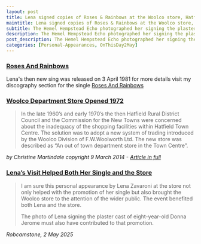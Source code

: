 ```yaml
---
layout: post
title: Lena signed copies of Roses & Rainbows at the Woolco store, Hatfield &#124; 2 May 1981
maintitle: Lena signed copies of Roses & Rainbows at the Woolco store, Hatfield
subtitle: The Hemel Hempstead Echo photographed her signing the plaster cast of eight year old Donna Jerome from St Albans.
description: The Hemel Hempstead Echo photographed her signing the plaster cast of eight year old Donna Jerome from St Albans.
post_description: The Hemel Hempstead Echo photographed her signing the plaster cast of eight year old Donna Jerome from St Albans.
categories: [Personal-Appearances, OnThisDay2May]
---
```


<h3 id="infobox1"><a href="#infobox1">Roses And Rainbows</a></h3>
Lena's then new sing was released on 3 April 1981 for more details visit my discography section for the single <a href="/discography/singles/1981-04-03-roses-and-rainbows">Roses And Rainbows</a>

<h3 id="infobox2"><a href="#infobox2">Woolco Department Store Opened 1972</a></h3>
<blockquote>In the late 1960’s and early 1970’s the then Hatfield Rural District Council and the Commission for the New Towns were concerned about the inadequacy of the shopping facilities within Hatfield Town Centre. The solution was to adopt a new system of trading introduced by the Woolco Division of F.W.Woolworth Ltd. The new store was described as “An out of town department store in the Town Centre”.</blockquote>
<cite>by Christine Martindale copyright 9 March 2014 - <a class="external-link" href="https://www.ourhatfield.org.uk/content/topics/shops-trades/shops_and_shopping/woolco-department-store">Article in full</a></cite>

<h3 id="infobox3"><a href="#infobox3">Lena’s Visit Helped Both Her Single and the Store</a></h3>
<blockquote>
<p>I am sure this personal appearance by Lena Zavaroni at the store not only helped with the promotion of her single but also brought the Woolco store to the attention of the wider public. The event benefited both Lena and the store.</p>
<p>The photo of Lena signing the plaster cast of eight-year-old Donna Jerome must also have contributed to that promotion.</p>
</blockquote>
<cite>Robcamstone, 2 May 2025</cite>

